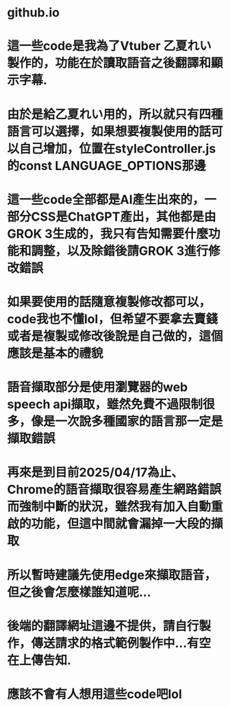 # github.io
# 這一些code是我為了Vtuber 乙夏れい製作的，功能在於讀取語音之後翻譯和顯示字幕.
# 由於是給乙夏れい用的，所以就只有四種語言可以選擇，如果想要複製使用的話可以自己增加，位置在styleController.js的const LANGUAGE_OPTIONS那邊
# 
# 這一些code全部都是AI產生出來的，一部分CSS是ChatGPT產出，其他都是由GROK 3生成的，我只有告知需要什麼功能和調整，以及除錯後請GROK 3進行修改錯誤
# 如果要使用的話隨意複製修改都可以，code我也不懂lol，但希望不要拿去賣錢或者是複製或修改後說是自己做的，這個應該是基本的禮貌
# 
# 語音擷取部分是使用瀏覽器的web speech api擷取，雖然免費不過限制很多，像是一次說多種國家的語言那一定是擷取錯誤
# 再來是到目前2025/04/17為止、Chrome的語音擷取很容易產生網路錯誤而強制中斷的狀況，雖然我有加入自動重啟的功能，但這中間就會漏掉一大段的擷取
# 所以暫時建議先使用edge來擷取語音，但之後會怎麼樣誰知道呢...
#
# 後端的翻譯網址這邊不提供，請自行製作，傳送請求的格式範例製作中...有空在上傳告知.
#
# 應該不會有人想用這些code吧lol
